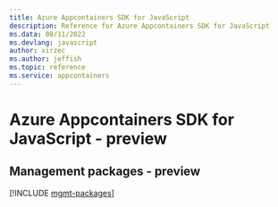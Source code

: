 ```yaml
---
title: Azure Appcontainers SDK for JavaScript
description: Reference for Azure Appcontainers SDK for JavaScript
ms.data: 08/11/2022
ms.devlang: javascript
author: xirzec
ms.author: jeffish
ms.topic: reference
ms.service: appcontainers
---
```

# Azure Appcontainers SDK for JavaScript - preview

## Management packages - preview
[!INCLUDE [mgmt-packages](appcontainers-mgmt-index.md)]
